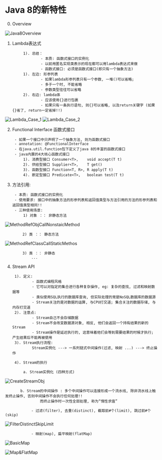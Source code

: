 # Java 8的新特性

0. Overview

![Java8Overview](image/Java8Overview.png)
        

1. Lambda表达式
            
            1). 总结：
                    - 本质: 函数式接口的实例化
                    - 以前用匿名实现类表示的现在都可以用lambda表达式来做
                    - 函数式接口: 必须是函数式接口(即只有一个抽象方法)
            1). 左边: 形参列表
                    - 如果lambda形参列表只有一个参数, 一堆()可以省略; 
                    - 多于一个时, 不能省略
                    - 参数类型往往可以省略
            2). 右边: lambda体
                    - 应该使用{}进行包裹
                    - 如果只有一条执行语句, 则{}可以省略, 以及return关键字 (如果{}省了, return一定省掉!!)

![Lambda_Case_1](image/Lambda_Case_1.png)
![Lambda_Case_2](image/Lambda_Case_2.png)

                    
2. Functional Interface 函数式接口

        - 如果一个接口中只声明了一个抽象方法, 则为函数式接口
        - annotation: @FunctionalInterface
        - 在java.util.function包下定义了java 8的丰富的函数式接口
        - java内置的4大核心函数式接口
            1). 消费型接口 Consumer<T>,    void accept(T t)
            2). 供给型接口 Supplier<T>,    T get()
            3). 函数型接口 Function<T, R>, R apply(T t)
            4). 断定型接口 Predicate<T>,   boolean test(T t)


3. 方法引用:
        
        - 本质: 函数式接口的实例化
        - 使用要求: 接口中的抽象方法的形参列表和返回值类型与方法引用的方法的形参列表和返回值类型相同!!
        - 三种使用场景:
            1) 对象 ：： 非静态方法
![MethodRefObjCallNonstaicMethod](image/MethodRefObjCallNonstaicMethod.png)
    
            2) 类 ：： 静态方法
![MethodRefClassCallStaticMethos](image/MethodRefClassCallStaticMethos.png)
            
            3) 类 ：： 非静态
                ...


4. Stream API
        
        1). 定义:
                - 函数式编程风格
                - 它可以对指定的集合进行各种复杂操作, eg: 复杂的查找, 过滤和映射数据等
                - 类似使用SQL执行的数据库查询, 但实际处理的常是NoSQL数据库的数据源
                - Stream关注的是对数据的运算, 与CPU打交道; 集合关注的数据存储, 与内存打交道
        2). 注意点:
                - Stream自己不会存储数据
                - Stream不会改变数据源对象, 相反, 他们会返回一个持有结果的新的Stream
                - Stream操作是延迟执行的, 这意味着他们会等到需要结果的时候才执行; 产生结果后不能再被使用
        3). Stream执行流程:
                Stream实例化 ---> 一系列链式中间操作(过滤, 映射 ...) ---> 终止操作
        
        4). Stream的执行
        
            a. Stream实例化 (四种方式)
            
![CreateStreamObj](image/CreateStreamObj.png)

           b. Stream的中间操作 : 多个中间操作可以连接形成一个流水线, 除非流水线上触发终止操作, 否则中间操作不会执行任何处理!!
                    而终止操作时一次性全部处理, 称为“惰性求值”
                    
                - 过滤(filter), 去重(distinct), 截取前#个(limit), 跳过前#个(skip)
                
![FilterDistinctSkipLimit](image/FilterDistinctSkipLimit.png)
        
                - 映射(map), 扁平映射(flatMap)

![BasicMap](image/BasicMap.png)

![Map&FlatMap](image/Map&FlatMap.png)

                
